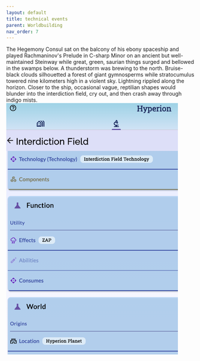 ```yaml
---
layout: default
title: technical events
parent: Worldbuilding
nav_order: 7
---
```


<div class="ow-story-box">
  The Hegemony Consul sat on the balcony of his ebony spaceship and played Rachmaninov's Prelude in C-sharp Minor on an ancient but well-maintained Steinway while great, green, saurian things surged and bellowed in the swamps below. A thunderstorm was brewing to the north. Bruise-black clouds silhouetted a forest of giant gymnosperms while stratocumulus towered nine kilometers high in a violent sky. Lightning rippled along the horizon. <span class="ow-highlight">Closer to the ship, occasional vague, reptilian shapes would blunder into the interdiction field, cry out, and then crash away through indigo mists.</span>
</div>

<div class="ow-screenshot">
  <a href="https://onlyworlds.github.io/docs/tools/mobile-companion.html" target="_blank">
    <img src="/assets/images/screenshots/technical-events-mobile-companion.png" alt="onlyworlds event element">
  </a>
</div>
